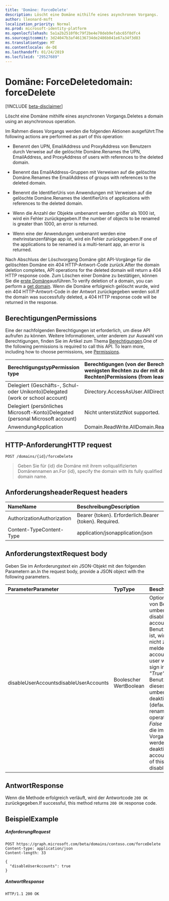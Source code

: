 ```yaml
---
title: 'Domäne: ForceDelete'
description: Löscht eine Domäne mithilfe eines asynchronen Vorgangs.
author: lleonard-msft
localization_priority: Normal
ms.prod: microsoft-identity-platform
ms.openlocfilehash: 5a1a2b2510f0c79f2be4e70deb9efabc65f8dfc4
ms.sourcegitcommit: 3d24047b3af46136734de2486b041e67a34f3d83
ms.translationtype: MT
ms.contentlocale: de-DE
ms.lasthandoff: 01/24/2019
ms.locfileid: "29527689"
---
```

# <a name="domain-forcedelete"></a><span data-ttu-id="b8cd2-103">Domäne: ForceDelete</span><span class="sxs-lookup"><span data-stu-id="b8cd2-103">domain: forceDelete</span></span>

[!INCLUDE [beta-disclaimer](../../includes/beta-disclaimer.md)]

<span data-ttu-id="b8cd2-104">Löscht eine Domäne mithilfe eines asynchronen Vorgangs.</span><span class="sxs-lookup"><span data-stu-id="b8cd2-104">Deletes a domain using an asynchronous operation.</span></span>

<span data-ttu-id="b8cd2-105">Im Rahmen dieses Vorgangs werden die folgenden Aktionen ausgeführt:</span><span class="sxs-lookup"><span data-stu-id="b8cd2-105">The following actions are performed as part of this operation:</span></span>

* <span data-ttu-id="b8cd2-106">Benennt den UPN, EmailAddress und ProxyAddress von Benutzern durch Verweise auf die gelöschte Domäne.</span><span class="sxs-lookup"><span data-stu-id="b8cd2-106">Renames the UPN, EmailAddress, and ProxyAddress of users with references to the deleted domain.</span></span>

* <span data-ttu-id="b8cd2-107">Benennt das EmailAddress-Gruppen mit Verweisen auf die gelöschte Domäne.</span><span class="sxs-lookup"><span data-stu-id="b8cd2-107">Renames the EmailAddress of groups with references to the deleted domain.</span></span>

* <span data-ttu-id="b8cd2-108">Benennt die IdentifierUris von Anwendungen mit Verweisen auf die gelöschte Domäne.</span><span class="sxs-lookup"><span data-stu-id="b8cd2-108">Renames the identifierUris of applications with references to the deleted domain.</span></span>

* <span data-ttu-id="b8cd2-109">Wenn die Anzahl der Objekte umbenannt werden größer als 1000 ist, wird ein Fehler zurückgegeben.</span><span class="sxs-lookup"><span data-stu-id="b8cd2-109">If the number of objects to be renamed is greater than 1000, an error is returned.</span></span>

* <span data-ttu-id="b8cd2-110">Wenn eine der Anwendungen umbenannt werden eine mehrinstanzenfähige app ist, wird ein Fehler zurückgegeben.</span><span class="sxs-lookup"><span data-stu-id="b8cd2-110">If one of the applications to be renamed is a multi-tenant app, an error is returned.</span></span>

<span data-ttu-id="b8cd2-111">Nach Abschluss der Löschvorgang Domäne gibt API-Vorgänge für die gelöschten Domäne ein 404 HTTP-Antwort-Code zurück.</span><span class="sxs-lookup"><span data-stu-id="b8cd2-111">After the domain deletion completes, API operations for the deleted domain will return a 404 HTTP response code.</span></span> <span data-ttu-id="b8cd2-112">Zum Löschen einer Domäne zu bestätigen, können Sie die [erste Domäne](domain-get.md)ausführen.</span><span class="sxs-lookup"><span data-stu-id="b8cd2-112">To verify deletion of a domain, you can perform a [get domain](domain-get.md).</span></span> <span data-ttu-id="b8cd2-113">Wenn die Domäne erfolgreich gelöscht wurde, wird ein 404 HTTP-Antwort-Code in der Antwort zurückgegeben werden soll.</span><span class="sxs-lookup"><span data-stu-id="b8cd2-113">If the domain was successfully deleted, a 404 HTTP response code will be returned in the response.</span></span>

## <a name="permissions"></a><span data-ttu-id="b8cd2-114">Berechtigungen</span><span class="sxs-lookup"><span data-stu-id="b8cd2-114">Permissions</span></span>

<span data-ttu-id="b8cd2-p102">Eine der nachfolgenden Berechtigungen ist erforderlich, um diese API aufrufen zu können. Weitere Informationen, unter anderem zur Auswahl von Berechtigungen, finden Sie im Artikel zum Thema [Berechtigungen](/graph/permissions-reference).</span><span class="sxs-lookup"><span data-stu-id="b8cd2-p102">One of the following permissions is required to call this API. To learn more, including how to choose permissions, see [Permissions](/graph/permissions-reference).</span></span>


|<span data-ttu-id="b8cd2-117">Berechtigungstyp</span><span class="sxs-lookup"><span data-stu-id="b8cd2-117">Permission type</span></span>      | <span data-ttu-id="b8cd2-118">Berechtigungen (von der Berechtigung mit den wenigsten Rechten zu der mit den meisten Rechten)</span><span class="sxs-lookup"><span data-stu-id="b8cd2-118">Permissions (from least to most privileged)</span></span>              |
|:--------------------|:---------------------------------------------------------|
|<span data-ttu-id="b8cd2-119">Delegiert (Geschäfts-, Schul- oder Unikonto)</span><span class="sxs-lookup"><span data-stu-id="b8cd2-119">Delegated (work or school account)</span></span> | <span data-ttu-id="b8cd2-120">Directory.AccessAsUser.All</span><span class="sxs-lookup"><span data-stu-id="b8cd2-120">Directory.AccessAsUser.All</span></span>    |
|<span data-ttu-id="b8cd2-121">Delegiert (persönliches Microsoft-Konto)</span><span class="sxs-lookup"><span data-stu-id="b8cd2-121">Delegated (personal Microsoft account)</span></span> | <span data-ttu-id="b8cd2-122">Nicht unterstützt</span><span class="sxs-lookup"><span data-stu-id="b8cd2-122">Not supported.</span></span>    |
|<span data-ttu-id="b8cd2-123">Anwendung</span><span class="sxs-lookup"><span data-stu-id="b8cd2-123">Application</span></span> | <span data-ttu-id="b8cd2-124">Domain.ReadWrite.All</span><span class="sxs-lookup"><span data-stu-id="b8cd2-124">Domain.ReadWrite.All</span></span> |

## <a name="http-request"></a><span data-ttu-id="b8cd2-125">HTTP-Anforderung</span><span class="sxs-lookup"><span data-stu-id="b8cd2-125">HTTP request</span></span>

<!-- { "blockType": "ignored" } -->
```http
POST /domains/{id}/forceDelete
```

> <span data-ttu-id="b8cd2-126">Geben Sie für {id} die Domäne mit ihrem vollqualifizierten Domänennamen an.</span><span class="sxs-lookup"><span data-stu-id="b8cd2-126">For {id}, specify the domain with its fully qualified domain name.</span></span>

## <a name="request-headers"></a><span data-ttu-id="b8cd2-127">Anforderungsheader</span><span class="sxs-lookup"><span data-stu-id="b8cd2-127">Request headers</span></span>

| <span data-ttu-id="b8cd2-128">Name</span><span class="sxs-lookup"><span data-stu-id="b8cd2-128">Name</span></span>       | <span data-ttu-id="b8cd2-129">Beschreibung</span><span class="sxs-lookup"><span data-stu-id="b8cd2-129">Description</span></span>|
|:---------------|:----------|
| <span data-ttu-id="b8cd2-130">Authorization</span><span class="sxs-lookup"><span data-stu-id="b8cd2-130">Authorization</span></span>  | <span data-ttu-id="b8cd2-p103">Bearer {token}. Erforderlich.</span><span class="sxs-lookup"><span data-stu-id="b8cd2-p103">Bearer {token}. Required.</span></span>|
| <span data-ttu-id="b8cd2-133">Content-Type</span><span class="sxs-lookup"><span data-stu-id="b8cd2-133">Content-Type</span></span>  | <span data-ttu-id="b8cd2-134">application/json</span><span class="sxs-lookup"><span data-stu-id="b8cd2-134">application/json</span></span> |

## <a name="request-body"></a><span data-ttu-id="b8cd2-135">Anforderungstext</span><span class="sxs-lookup"><span data-stu-id="b8cd2-135">Request body</span></span>

<span data-ttu-id="b8cd2-136">Geben Sie im Anforderungstext ein JSON-Objekt mit den folgenden Parametern an.</span><span class="sxs-lookup"><span data-stu-id="b8cd2-136">In the request body, provide a JSON object with the following parameters.</span></span>

| <span data-ttu-id="b8cd2-137">Parameter</span><span class="sxs-lookup"><span data-stu-id="b8cd2-137">Parameter</span></span>    | <span data-ttu-id="b8cd2-138">Typ</span><span class="sxs-lookup"><span data-stu-id="b8cd2-138">Type</span></span>   |<span data-ttu-id="b8cd2-139">Beschreibung</span><span class="sxs-lookup"><span data-stu-id="b8cd2-139">Description</span></span>|
|:---------------|:--------|:----------|
|<span data-ttu-id="b8cd2-140">disableUserAccounts</span><span class="sxs-lookup"><span data-stu-id="b8cd2-140">disableUserAccounts</span></span>|<span data-ttu-id="b8cd2-141">Boolescher Wert</span><span class="sxs-lookup"><span data-stu-id="b8cd2-141">Boolean</span></span>| <span data-ttu-id="b8cd2-142">Option zum Deaktivieren von Benutzerkonten umbenannt.</span><span class="sxs-lookup"><span data-stu-id="b8cd2-142">Option to disable renamed user accounts.</span></span> <span data-ttu-id="b8cd2-143">Wenn ein Benutzerkonto deaktiviert ist, wird der Benutzer nicht zulässig ist so melden Sie sich.</span><span class="sxs-lookup"><span data-stu-id="b8cd2-143">If a user account is disabled, the user will not be allowed to sign in.</span></span><br><span data-ttu-id="b8cd2-144">*"True"* (Standard) - Benutzer, die im Rahmen dieses Vorgangs umbenannte Konten deaktiviert wurden.</span><span class="sxs-lookup"><span data-stu-id="b8cd2-144">*True* (default) - User accounts renamed as part of this operation are disabled.</span></span><br><span data-ttu-id="b8cd2-145">*False* - Benutzerkonten, die im Rahmen dieses Vorgangs umbenannt werden nicht deaktiviert.</span><span class="sxs-lookup"><span data-stu-id="b8cd2-145">*False* - User accounts renamed as part of this operation are not disabled.</span></span> |

## <a name="response"></a><span data-ttu-id="b8cd2-146">Antwort</span><span class="sxs-lookup"><span data-stu-id="b8cd2-146">Response</span></span>

<span data-ttu-id="b8cd2-147">Wenn die Methode erfolgreich verläuft, wird der Antwortcode `200 OK` zurückgegeben.</span><span class="sxs-lookup"><span data-stu-id="b8cd2-147">If successful, this method returns `200 OK` response code.</span></span> 

## <a name="example"></a><span data-ttu-id="b8cd2-148">Beispiel</span><span class="sxs-lookup"><span data-stu-id="b8cd2-148">Example</span></span>
##### <a name="request"></a><span data-ttu-id="b8cd2-149">Anforderung</span><span class="sxs-lookup"><span data-stu-id="b8cd2-149">Request</span></span>
<!-- {
  "blockType": "request",
  "name": "domain_forcedelete"
}-->
```http
POST https://graph.microsoft.com/beta/domains/contoso.com/forceDelete
Content-type: application/json
Content-length: 33

{
  "disableUserAccounts": true
}
```

##### <a name="response"></a><span data-ttu-id="b8cd2-150">Antwort</span><span class="sxs-lookup"><span data-stu-id="b8cd2-150">Response</span></span>

<!-- {
  "blockType": "response",
  "truncated": true,
  "@odata.type": "microsoft.graph.None"
} -->

```http
HTTP/1.1 200 OK
```
<!-- uuid: 8fcb5dbc-d5aa-4681-8e31-b001d5168d79
2015-10-25 14:57:30 UTC -->
<!--
{
  "type": "#page.annotation",
  "description": "domain: forcedelete",
  "keywords": "",
  "section": "documentation",
  "tocPath": "",
  "suppressions": [
    "Error: /api-reference/beta/api/domain-forcedelete.md:\r\n      Exception processing links.\r\n    System.ArgumentException: Link Definition was null. Link text: !INCLUDE [beta-disclaimer](../../includes/beta-disclaimer.md)\r\n      at ApiDoctor.Validation.DocFile.get_LinkDestinations()\r\n      at ApiDoctor.Validation.DocSet.ValidateLinks(Boolean includeWarnings, String[] relativePathForFiles, IssueLogger issues, Boolean requireFilenameCaseMatch, Boolean printOrphanedFiles)"
  ]
}
-->
